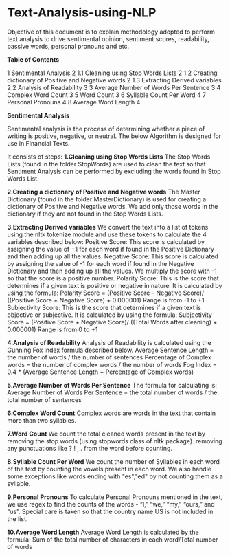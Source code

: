 # Text-Analysis-using-NLP

Objective of this document is to explain methodology adopted to perform text analysis to drive sentimental opinion, sentiment scores, readability, passive words, personal pronouns and etc.

**Table of Contents**


1	Sentimental Analysis	2
1.1	Cleaning using Stop Words Lists	2
1.2	Creating dictionary of Positive and Negative words	2
1.3	Extracting Derived variables	2
2	Analysis of Readability	3
3	Average Number of Words Per Sentence	3
4	Complex Word Count	3
5	Word Count	3
6	Syllable Count Per Word	4
7	Personal Pronouns	4
8	Average Word Length	4



**Sentimental Analysis**

Sentimental analysis is the process of determining whether a piece of writing is positive, negative, or neutral. The below Algorithm is designed for use in Financial Texts. 

It consists of steps:
**1.Cleaning using Stop Words Lists**
The Stop Words Lists (found in the folder StopWords) are used to clean the text so that Sentiment Analysis can be performed by excluding the words found in Stop Words List.

**2.Creating a dictionary of Positive and Negative words**
The Master Dictionary (found in the folder MasterDictionary) is used for creating a dictionary of Positive and Negative words. We add only those words in the dictionary if they are not found in the Stop Words Lists. 

**3.Extracting Derived variables**
We convert the text into a list of tokens using the nltk tokenize module and use these tokens to calculate the 4 variables described below:
Positive Score: This score is calculated by assigning the value of +1 for each word if found in the Positive Dictionary and then adding up all the values.
Negative Score: This score is calculated by assigning the value of -1 for each word if found in the Negative Dictionary and then adding up all the values. We multiply the score with -1 so that the score is a positive number.
Polarity Score: This is the score that determines if a given text is positive or negative in nature. It is calculated by using the formula: 
Polarity Score = (Positive Score – Negative Score)/ ((Positive Score + Negative Score) + 0.000001)
Range is from -1 to +1
Subjectivity Score: This is the score that determines if a given text is objective or subjective. It is calculated by using the formula: 
Subjectivity Score = (Positive Score + Negative Score)/ ((Total Words after cleaning) + 0.000001)
Range is from 0 to +1

**4.Analysis of Readability**
Analysis of Readability is calculated using the Gunning Fox index formula described below.
Average Sentence Length = the number of words / the number of sentences
Percentage of Complex words = the number of complex words / the number of words 
Fog Index = 0.4 * (Average Sentence Length + Percentage of Complex words)

**5.Average Number of Words Per Sentence**
The formula for calculating is:
Average Number of Words Per Sentence = the total number of words / the total number of sentences

**6.Complex Word Count**
Complex words are words in the text that contain more than two syllables.

**7.Word Count**
We count the total cleaned words present in the text by 
removing the stop words (using stopwords class of nltk package).
removing any punctuations like ? ! , . from the word before counting.

**8.Syllable Count Per Word**
We count the number of Syllables in each word of the text by counting the vowels present in each word. We also handle some exceptions like words ending with "es","ed" by not counting them as a syllable.

**9.Personal Pronouns**
To calculate Personal Pronouns mentioned in the text, we use regex to find the counts of the words - “I,” “we,” “my,” “ours,” and “us”. Special care is taken so that the country name US is not included in the list.

**10.Average Word Length**
Average Word Length is calculated by the formula:
Sum of the total number of characters in each word/Total number of words

